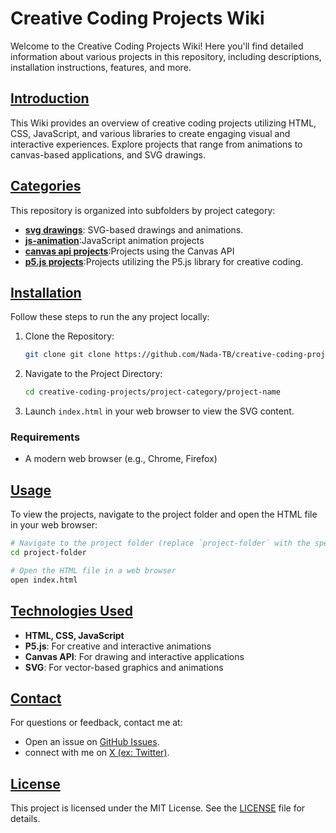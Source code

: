 
# Creative Coding Projects Wiki

Welcome to the Creative Coding Projects Wiki! Here you'll find detailed information about various projects in this repository, including descriptions, installation instructions, features, and more.

## [Introduction](#introduction)

This Wiki provides an overview of creative coding projects utilizing HTML, CSS, JavaScript, and various libraries to create engaging visual and interactive experiences. Explore projects that range from animations to canvas-based applications, and SVG drawings.

## [Categories](#categories)

This repository is organized into subfolders by project category:

- **[svg drawings](https://github.com/Nada-TB/creative-coding-projects/tree/main/canvas-api-projects)**: SVG-based drawings and animations.
- **[js-animation](https://github.com/Nada-TB/creative-coding-projects/tree/main/js-animation)**:JavaScript animation projects
- **[canvas api projects](https://github.com/Nada-TB/creative-coding-projects/tree/main/canvas-api-projects)**:Projects using the Canvas API
- **[p5.js projects](https://github.com/Nada-TB/creative-coding-projects/tree/main/p5.js-projects)**:Projects utilizing the P5.js library for creative coding.

## [Installation](#installation)

Follow these steps to run the  any project locally:

1. Clone the Repository:
   ```bash
   git clone git clone https://github.com/Nada-TB/creative-coding-projects.git
   ```
2. Navigate to the Project Directory:
   ```bash
   cd creative-coding-projects/project-category/project-name
    ```
   
3. Launch `index.html` in your web browser to view the SVG content.

### Requirements

- A modern web browser (e.g., Chrome, Firefox)

## [Usage](#usage)

To view the projects, navigate to the project folder and open the HTML file in your web browser:

```bash
# Navigate to the project folder (replace `project-folder` with the specific project folder)
cd project-folder

# Open the HTML file in a web browser
open index.html
```

## [Technologies Used](#technologies-used)

- **HTML, CSS, JavaScript**
- **P5.js**: For creative and interactive animations
- **Canvas API**: For drawing and interactive applications
- **SVG**: For vector-based graphics and animations


## [Contact](#contact)

For questions or feedback, contact me at:
- Open an issue on [GitHub Issues](https://github.com/Nada-TB/creative-coding-projects/issues).
- connect with me on [X (ex: Twitter)](https://x.com/Nada__Ta).

## [License](#license)

This project is licensed under the MIT License. See the [LICENSE](LICENSE) file for details.

